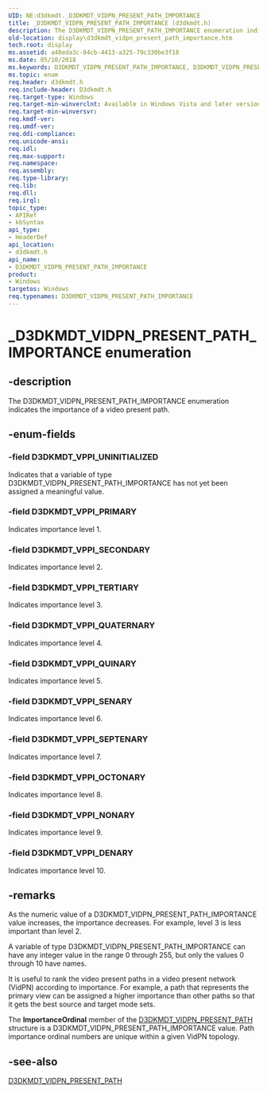 ```yaml
---
UID: NE:d3dkmdt._D3DKMDT_VIDPN_PRESENT_PATH_IMPORTANCE
title: _D3DKMDT_VIDPN_PRESENT_PATH_IMPORTANCE (d3dkmdt.h)
description: The D3DKMDT_VIDPN_PRESENT_PATH_IMPORTANCE enumeration indicates the importance of a video present path.
old-location: display\d3dkmdt_vidpn_present_path_importance.htm
tech.root: display
ms.assetid: a48eda3c-84cb-4413-a325-79c330be3f18
ms.date: 05/10/2018
ms.keywords: D3DKMDT_VIDPN_PRESENT_PATH_IMPORTANCE, D3DKMDT_VIDPN_PRESENT_PATH_IMPORTANCE enumeration [Display Devices], D3DKMDT_VPPI_DENARY, D3DKMDT_VPPI_NONARY, D3DKMDT_VPPI_OCTONARY, D3DKMDT_VPPI_PRIMARY, D3DKMDT_VPPI_QUATERNARY, D3DKMDT_VPPI_QUINARY, D3DKMDT_VPPI_SECONDARY, D3DKMDT_VPPI_SENARY, D3DKMDT_VPPI_SEPTENARY, D3DKMDT_VPPI_TERTIARY, D3DKMDT_VPPI_UNINITIALIZED, DmEnums_711fdb2d-86cd-4ac4-9529-818b3953dff5.xml, _D3DKMDT_VIDPN_PRESENT_PATH_IMPORTANCE, d3dkmdt/D3DKMDT_VIDPN_PRESENT_PATH_IMPORTANCE, d3dkmdt/D3DKMDT_VPPI_DENARY, d3dkmdt/D3DKMDT_VPPI_NONARY, d3dkmdt/D3DKMDT_VPPI_OCTONARY, d3dkmdt/D3DKMDT_VPPI_PRIMARY, d3dkmdt/D3DKMDT_VPPI_QUATERNARY, d3dkmdt/D3DKMDT_VPPI_QUINARY, d3dkmdt/D3DKMDT_VPPI_SECONDARY, d3dkmdt/D3DKMDT_VPPI_SENARY, d3dkmdt/D3DKMDT_VPPI_SEPTENARY, d3dkmdt/D3DKMDT_VPPI_TERTIARY, d3dkmdt/D3DKMDT_VPPI_UNINITIALIZED, display.d3dkmdt_vidpn_present_path_importance
ms.topic: enum
req.header: d3dkmdt.h
req.include-header: D3dkmdt.h
req.target-type: Windows
req.target-min-winverclnt: Available in Windows Vista and later versions of the Windows operating systems.
req.target-min-winversvr: 
req.kmdf-ver: 
req.umdf-ver: 
req.ddi-compliance: 
req.unicode-ansi: 
req.idl: 
req.max-support: 
req.namespace: 
req.assembly: 
req.type-library: 
req.lib: 
req.dll: 
req.irql: 
topic_type:
- APIRef
- kbSyntax
api_type:
- HeaderDef
api_location:
- d3dkmdt.h
api_name:
- D3DKMDT_VIDPN_PRESENT_PATH_IMPORTANCE
product:
- Windows
targetos: Windows
req.typenames: D3DKMDT_VIDPN_PRESENT_PATH_IMPORTANCE
---
```


# _D3DKMDT_VIDPN_PRESENT_PATH_IMPORTANCE enumeration


## -description


The D3DKMDT_VIDPN_PRESENT_PATH_IMPORTANCE enumeration indicates the importance of a video present path.


## -enum-fields




### -field D3DKMDT_VPPI_UNINITIALIZED

Indicates that a variable of type D3DKMDT_VIDPN_PRESENT_PATH_IMPORTANCE has not yet been assigned a meaningful value.


### -field D3DKMDT_VPPI_PRIMARY

Indicates importance level 1.


### -field D3DKMDT_VPPI_SECONDARY

Indicates importance level 2.


### -field D3DKMDT_VPPI_TERTIARY

Indicates importance level 3.


### -field D3DKMDT_VPPI_QUATERNARY

Indicates importance level 4.


### -field D3DKMDT_VPPI_QUINARY

Indicates importance level 5.


### -field D3DKMDT_VPPI_SENARY

Indicates importance level 6.


### -field D3DKMDT_VPPI_SEPTENARY

Indicates importance level 7.


### -field D3DKMDT_VPPI_OCTONARY

Indicates importance level 8.


### -field D3DKMDT_VPPI_NONARY

Indicates importance level 9.


### -field D3DKMDT_VPPI_DENARY

Indicates importance level 10.


## -remarks



As the numeric value of a D3DKMDT_VIDPN_PRESENT_PATH_IMPORTANCE value increases, the importance decreases. For example, level 3 is less important than level 2.

A variable of type D3DKMDT_VIDPN_PRESENT_PATH_IMPORTANCE can have any integer value in the range 0 through 255, but only the values 0 through 10 have names.

It is useful to rank the video present paths in a video present network (VidPN) according to importance. For example, a path that represents the primary view can be assigned a higher importance than other paths so that it gets the best source and target mode sets.

The <b>ImportanceOrdinal</b> member of the <a href="https://docs.microsoft.com/windows-hardware/drivers/ddi/content/d3dkmdt/ns-d3dkmdt-_d3dkmdt_vidpn_present_path">D3DKMDT_VIDPN_PRESENT_PATH</a> structure is a D3DKMDT_VIDPN_PRESENT_PATH_IMPORTANCE value. Path importance ordinal numbers are unique within a given VidPN topology. 




## -see-also




<a href="https://docs.microsoft.com/windows-hardware/drivers/ddi/content/d3dkmdt/ns-d3dkmdt-_d3dkmdt_vidpn_present_path">D3DKMDT_VIDPN_PRESENT_PATH</a>
 

 


